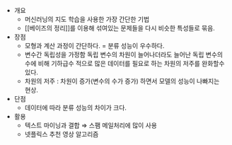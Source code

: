 - 개요
    - 머신러닝의 지도 학습을 사용한 가장 간단한 기법
    - [[베이즈의 정리]]를 이용해 섞여있는 문제들을 다시 비슷한 특성들로 묶음.
- 장점
    - 모형과 계산 과정이 간단하다. = 분류 성능이 우수하다.
    - 변수간 독립성을 가정함
	    독립 변수의  차원이 늘어나더라도 늘어난 독립 변수의 수에 비해 기하급수 적으로 많은 데이터를 필요로 하는 차원의 저주를 완화할수 있다.
    - 차원의 저주 : 차원이 증가(변수의 수가 증가) 하면서 모델의 성능이 나빠지는 현상.
- 단점
    - 데이터에 따라 분류 성능의 차이가 크다.
- 활용
    - 텍스트 마이닝과 결합 ⇒ 스팸 메일처리에 많이 사용
    - 넷플릭스 추천 영상 알고리즘